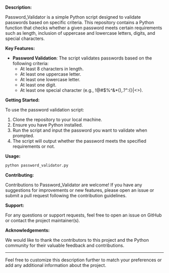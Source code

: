 

**Description:**

Password_Validator is a simple Python script designed to validate passwords based on specific criteria. This repository contains a Python function that checks whether a given password meets certain requirements such as length, inclusion of uppercase and lowercase letters, digits, and special characters.

**Key Features:**

- **Password Validation**: The script validates passwords based on the following criteria:
  - At least 8 characters in length.
  - At least one uppercase letter.
  - At least one lowercase letter.
  - At least one digit.
  - At least one special character (e.g., !@#$%^&*(),.?":{}|<>).

**Getting Started:**

To use the password validation script:

1. Clone the repository to your local machine.
2. Ensure you have Python installed.
3. Run the script and input the password you want to validate when prompted.
4. The script will output whether the password meets the specified requirements or not.

**Usage:**

```bash
python password_validator.py
```

**Contributing:**

Contributions to Password_Validator are welcome! If you have any suggestions for improvements or new features, please open an issue or submit a pull request following the contribution guidelines.


**Support:**

For any questions or support requests, feel free to open an issue on GitHub or contact the project maintainer(s).

**Acknowledgements:**

We would like to thank the contributors to this project and the Python community for their valuable feedback and contributions.

---

Feel free to customize this description further to match your preferences or add any additional information about the project.
